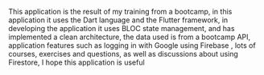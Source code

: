 This application is the result of my training from a bootcamp, in this application it uses the Dart language and the Flutter framework, in developing the application it uses BLOC state management, and has implemented a clean architecture, the data used is from a bootcamp API, application features such as logging in with Google using Firebase , lots of courses, exercises and questions, as well as discussions about using Firestore, I hope this application is useful
